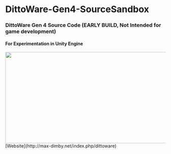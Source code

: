 # DittoWare-Gen4-SourceSandbox
### DittoWare Gen 4 Source Code (EARLY BUILD, Not Intended for game development)
#### For Experimentation in Unity Engine
<img src="https://i.imgur.com/eaSt0FS.png" width="512" height="288">
[Website](http://max-dimby.net/index.php/dittoware)

